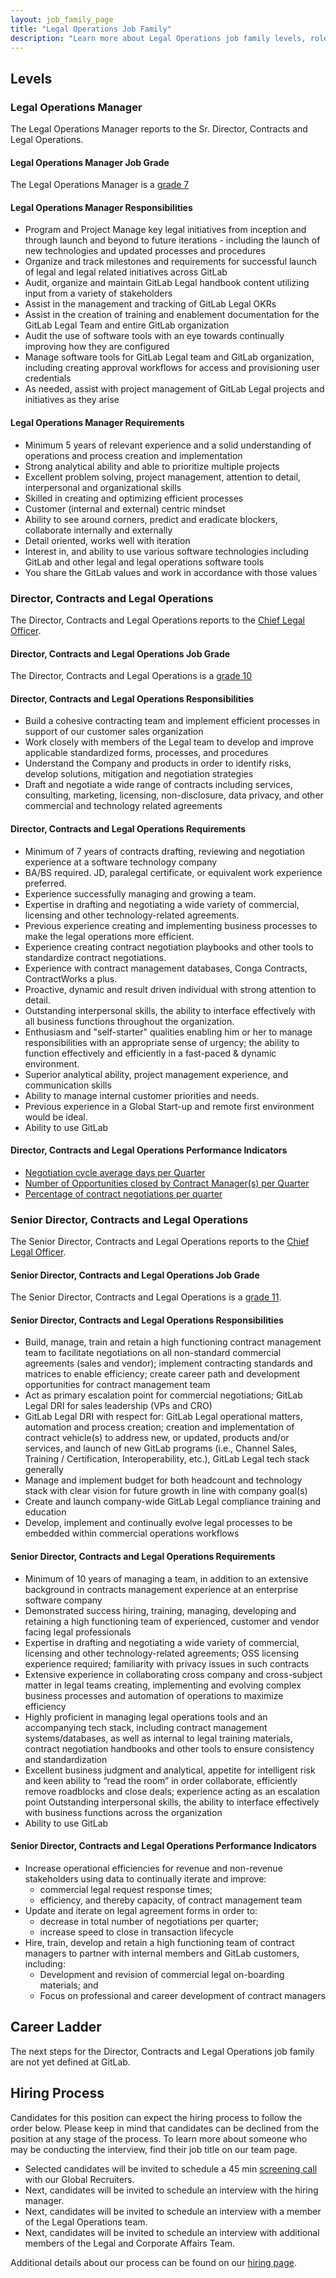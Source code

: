 ```yaml
---
layout: job_family_page
title: "Legal Operations Job Family"
description: "Learn more about Legal Operations job family levels, roles and responsibilities."
---
```


## Levels

### Legal Operations Manager

The Legal Operations Manager reports to the Sr. Director, Contracts and Legal Operations.

#### Legal Operations Manager Job Grade

The Legal Operations Manager is a [grade 7](/handbook/total-rewards/compensation/compensation-calculator/#gitlab-job-grades)

#### Legal Operations Manager Responsibilities

- Program and Project Manage key legal initiatives from inception and through launch and beyond to future iterations  - including the launch of new technologies and updated processes and procedures
- Organize and track milestones and requirements for successful launch of legal and legal related initiatives across GitLab
- Audit, organize and maintain GitLab Legal handbook content utilizing input from a variety of stakeholders
- Assist in the management and tracking of GitLab Legal OKRs
- Assist in the creation of training and enablement documentation for the GitLab Legal Team and entire GitLab organization
- Audit the use of software tools with an eye towards continually improving how they are configured
- Manage software tools for GitLab Legal team and GitLab organization, including creating approval workflows for access and provisioning user credentials
- As needed, assist with project management of GitLab Legal projects and initiatives as they arise

#### Legal Operations Manager Requirements

- Minimum 5 years of relevant experience and a solid understanding of operations and process creation and implementation
- Strong analytical ability and able to prioritize multiple projects
- Excellent problem solving, project management, attention to detail, interpersonal and organizational skills
- Skilled in creating and optimizing efficient processes
- Customer (internal and external) centric mindset
- Ability to see around corners, predict and eradicate blockers, collaborate internally and externally
- Detail oriented, works well with iteration
- Interest in, and ability to use various software technologies including GitLab and other legal and legal operations software tools
- You share the GitLab values and work in accordance with those values

### Director, Contracts and Legal Operations

The Director, Contracts and Legal Operations reports to the [Chief Legal Officer](/job-families/legal-and-corporate-affairs/chief-legal-officer/).

#### Director, Contracts and Legal Operations Job Grade

The Director, Contracts and Legal Operations is a [grade 10](/handbook/total-rewards/compensation/compensation-calculator/#gitlab-job-grades)

#### Director, Contracts and Legal Operations Responsibilities

- Build a cohesive contracting team and implement efficient processes in support of our customer sales organization
- Work closely with members of the Legal team to develop and improve applicable standardized forms, processes, and procedures
- Understand the Company and products in order to identify risks, develop solutions, mitigation and negotiation strategies
- Draft and negotiate a wide range of contracts including services, consulting, marketing, licensing, non-disclosure, data privacy, and other commercial and technology related agreements

#### Director, Contracts and Legal Operations Requirements

- Minimum of 7 years of contracts drafting, reviewing and negotiation experience at a software technology company
- BA/BS required. JD, paralegal certificate, or equivalent work experience preferred.
- Experience successfully managing and growing a team.
- Expertise in drafting and negotiating a wide variety of commercial, licensing and other technology-related agreements.
- Previous experience creating and implementing business processes to make the legal operations more efficient.
- Experience creating contract negotiation playbooks and other tools to standardize contract negotiations.
- Experience with contract management databases, Conga Contracts, ContractWorks a plus.
- Proactive, dynamic and result driven individual with strong attention to detail.
- Outstanding interpersonal skills, the ability to interface effectively with all business functions throughout the organization.
- Enthusiasm and "self-starter" qualities enabling him or her to manage responsibilities with an appropriate sense of urgency; the ability to function effectively and efficiently in a fast-paced & dynamic environment.
- Superior analytical ability, project management experience, and communication skills
- Ability to manage internal customer priorities and needs.
- Previous experience in a Global Start-up and remote first environment would be ideal.
- Ability to use GitLab

#### Director, Contracts and Legal Operations Performance Indicators

- [Negotiation cycle average days per Quarter](/handbook/legal/#negotiation-cycle-average-days-per-quarter--90-days)
- [Number of Opportunities closed by Contract Manager(s) per Quarter](/handbook/legal/#number-of-opportunities-closed-by-contract-managers-per-quarter--66)
- [Percentage of contract negotiations per quarter](/handbook/legal/#percentage-of-contract-negotiations-per-quarter-15)

### Senior Director, Contracts and Legal Operations

The Senior Director, Contracts and Legal Operations reports to the [Chief Legal Officer](/job-families/legal-and-corporate-affairs/chief-legal-officer/).

#### Senior Director, Contracts and Legal Operations Job Grade

The Senior Director, Contracts and Legal Operations is a [grade 11](https://about.gitlab.com/handbook/total-rewards/compensation/compensation-calculator/#gitlab-job-grades).

#### Senior Director, Contracts and Legal Operations Responsibilities

- Build, manage, train and retain a high functioning contract management team to facilitate negotiations on all non-standard commercial agreements (sales and vendor); implement contracting standards and matrices to enable efficiency; create career path and development opportunities for contract management team
- Act as primary escalation point for commercial negotiations; GitLab Legal DRI for sales leadership (VPs and CRO)
- GitLab Legal DRI with respect for: GitLab Legal operational matters, automation and process creation; creation and implementation of contract vehicle(s) to address new, or updated, products and/or services, and launch of new GitLab programs (i.e., Channel Sales, Training / Certification, Interoperability, etc.), GitLab Legal tech stack generally
- Manage and implement budget for both headcount and technology stack with clear vision for future growth in line with company goal(s)
- Create and launch company-wide GitLab Legal compliance training and education
- Develop, implement and continually evolve legal processes to be embedded within commercial operations workflows

#### Senior Director, Contracts and Legal Operations Requirements

- Minimum of 10 years of managing  a team, in addition to an extensive background in contracts management experience at an enterprise software company
- Demonstrated success hiring, training, managing, developing and retaining a high functioning  team of experienced, customer and vendor facing legal professionals
- Expertise in drafting and negotiating a wide variety of commercial, licensing and other technology-related agreements; OSS licensing experience required; familiarity with privacy issues in such contracts
- Extensive experience in collaborating cross company and cross-subject matter in legal teams creating, implementing and evolving complex business processes and automation of operations to maximize efficiency
- Highly proficient in managing legal operations tools and an accompanying tech stack, including contract management systems/databases, as well as internal to legal training materials, contract negotiation handbooks and other tools to ensure consistency and standardization
- Excellent business judgment and analytical, appetite for intelligent risk and keen ability to “read the room” in order collaborate, efficiently remove roadblocks and close deals; experience acting as an escalation point
Outstanding interpersonal skills, the ability to interface effectively with business functions across the organization
- Ability to use GitLab

#### Senior Director, Contracts and Legal Operations Performance Indicators

- Increase operational efficiencies for revenue and non-revenue stakeholders using data to  continually iterate and improve:
  - commercial legal request response times;
  - efficiency, and thereby capacity, of contract management team
- Update and iterate on legal agreement forms in order to:  
  - decrease in total number of negotiations per quarter;
  - increase speed to close in transaction lifecycle
- Hire, train, develop and retain a high functioning team of contract managers to partner with internal members and GitLab customers, including:
  - Development and revision of commercial legal on-boarding materials; and
  - Focus on professional and career development of contract managers

## Career Ladder

The next steps for the Director, Contracts and Legal Operations job family are not yet defined at GitLab.

## Hiring Process

Candidates for this position can expect the hiring process to follow the order below. Please keep in mind that candidates can be declined from the position at any stage of the process. To learn more about someone who may be conducting the interview, find their job title on our team page.

- Selected candidates will be invited to schedule a 45 min [screening call](/handbook/hiring/#screening-call) with our Global Recruiters.
- Next, candidates will be invited to schedule an interview with the hiring manager.
- Next, candidates will be invited to schedule an interview with a member of the Legal Operations team.
- Next, candidates will be invited to schedule an interview with additional members of the Legal and Corporate Affairs Team.

Additional details about our process can be found on our [hiring page](/handbook/hiring/).
